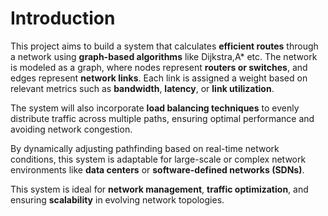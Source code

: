 # Introduction

This project aims to build a system that calculates **efficient routes** through a network using **graph-based algorithms** like Dijkstra,A* etc. The network is modeled as a graph, where nodes represent **routers or switches**, and edges represent **network links**. Each link is assigned a weight based on relevant metrics such as **bandwidth**, **latency**, or **link utilization**.

The system will also incorporate **load balancing techniques** to evenly distribute traffic across multiple paths, ensuring optimal performance and avoiding network congestion.

By dynamically adjusting pathfinding based on real-time network conditions, this system is adaptable for large-scale or complex network environments like **data centers** or **software-defined networks (SDNs)**.

This system is ideal for **network management**, **traffic optimization**, and ensuring **scalability** in evolving network topologies.
